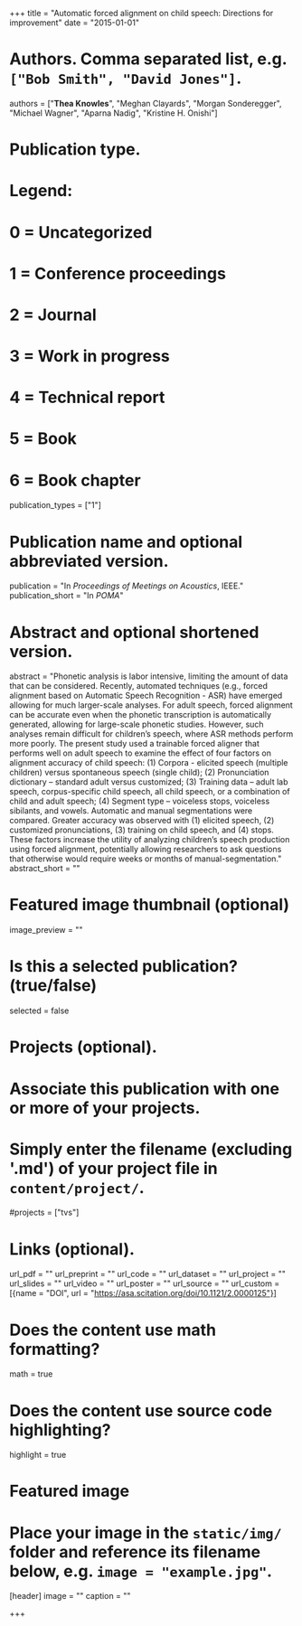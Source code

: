 +++
title = "Automatic forced alignment on child speech: Directions for improvement"
date = "2015-01-01"

# Authors. Comma separated list, e.g. `["Bob Smith", "David Jones"]`.
authors = ["**Thea Knowles**", "Meghan Clayards", "Morgan Sonderegger", "Michael Wagner", "Aparna Nadig", "Kristine H. Onishi"]

# Publication type.
# Legend:
# 0 = Uncategorized
# 1 = Conference proceedings
# 2 = Journal
# 3 = Work in progress
# 4 = Technical report
# 5 = Book
# 6 = Book chapter
publication_types = ["1"]

# Publication name and optional abbreviated version.
publication = "In *Proceedings of Meetings on Acoustics*, IEEE."
publication_short = "In *POMA*"

# Abstract and optional shortened version.
abstract = "Phonetic analysis is labor intensive, limiting the amount of data that can be considered. Recently, automated techniques (e.g., forced alignment based on Automatic Speech Recognition - ASR) have emerged allowing for much larger-scale analyses. For adult speech, forced alignment can be accurate even when the phonetic transcription is automatically generated, allowing for large-scale phonetic studies. However, such analyses remain difficult for children’s speech, where ASR methods perform more poorly. The present study used a trainable forced aligner that performs well on adult speech to examine the effect of four factors on alignment accuracy of child speech: (1) Corpora - elicited speech (multiple children) versus spontaneous speech (single child); (2) Pronunciation dictionary – standard adult versus customized; (3) Training data – adult lab speech, corpus-specific child speech, all child speech, or a combination of child and adult speech; (4) Segment type – voiceless stops, voiceless sibilants, and vowels. Automatic and manual segmentations were compared. Greater accuracy was observed with (1) elicited speech, (2) customized pronunciations, (3) training on child speech, and (4) stops. These factors increase the utility of analyzing children’s speech production using forced alignment, potentially allowing researchers to ask questions that otherwise would require weeks or months of manual-segmentation."
abstract_short = ""

# Featured image thumbnail (optional)
image_preview = ""

# Is this a selected publication? (true/false)
selected = false

# Projects (optional).
#   Associate this publication with one or more of your projects.
#   Simply enter the filename (excluding '.md') of your project file in `content/project/`.
#projects = ["tvs"]

# Links (optional).
url_pdf = ""
url_preprint = ""
url_code = ""
url_dataset = ""
url_project = ""
url_slides = ""
url_video = ""
url_poster = ""
url_source = ""
url_custom = [{name = "DOI", url = "https://asa.scitation.org/doi/10.1121/2.0000125"}]

# Does the content use math formatting?
math = true

# Does the content use source code highlighting?
highlight = true

# Featured image
# Place your image in the `static/img/` folder and reference its filename below, e.g. `image = "example.jpg"`.
[header]
image = ""
caption = ""

+++
